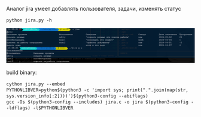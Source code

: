 Аналог jira 
умеет добавлять пользователя, задачи, изменять статус
```
python jira.py -h 
```

<img src="https://github.com/oditynet/pyjira/blob/main/jira.png" title="example" width="700" />

build binary:

```
cython jira.py --embed
PYTHONLIBVER=python$(python3 -c 'import sys; print(".".join(map(str, sys.version_info[:2])))')$(python3-config --abiflags)
gcc -Os $(python3-config --includes) jira.c -o jira $(python3-config --ldflags) -l$PYTHONLIBVER
```
